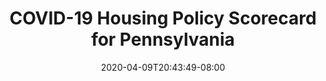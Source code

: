 ---
title: "COVID-19 Housing Policy Scorecard for Pennsylvania"
date: 2020-04-09T20:43:49-08:00
layout: single
type: covid-policy-rankings
state_abbrev: pa # use state abbreviation.
state_title: Pennsylvania
photoCredit:
hasSubnav: true
fbImage: /images/assets/covid-eviction-policies-social.jpg
twImage: /images/assets/covid-eviction-policies-social.jpg
socialDescription: COVID-19 Housing Policy Scorecard for Pennsylvania
description: See how Pennsylvania ranks in our nationwide scorecard of housing policies in response to COVID-19.
url: /covid-policy-scorecard/pa
aliases:
    - /covid-policy-scorecard/pa
    - /covid-policy-scorecard/pennsylvania
    - /es/covid-policy-scorecard/pa
    - /es/covid-policy-scorecard/pennsylvania
---